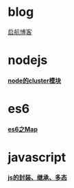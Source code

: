 # blog
[启航博客](http://blog.okgoes.com)

# nodejs
#### [node的cluster模块](nodejs/cluster.md)

# es6
#### [es6之Map](es6/map.md)

# javascript

#### [js的封装、继承、多态](javascript/extends.md)